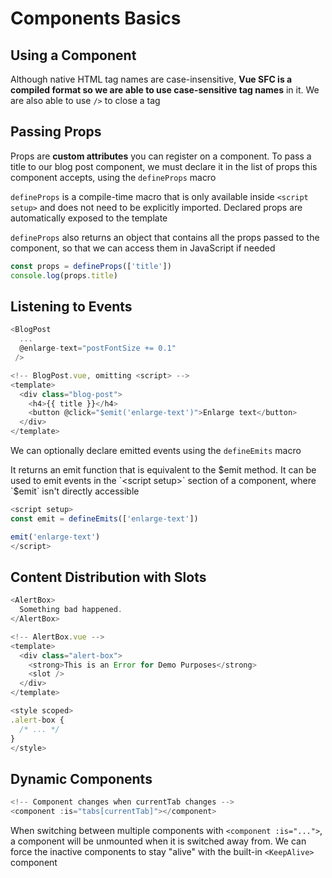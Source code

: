 # Components Basics

## Using a Component

Although native HTML tag names are case-insensitive, **Vue SFC is a compiled format so we are able to use case-sensitive tag names** in it. We are also able to use `/>` to close a tag

## Passing Props

Props are **custom attributes** you can register on a component. To pass a title to our blog post component, we must declare it in the list of props this component accepts, using the `defineProps` macro

`defineProps` is a compile-time macro that is only available inside `<script setup>` and does not need to be explicitly imported. Declared props are automatically exposed to the template

`defineProps` also returns an object that contains all the props passed to the component, so that we can access them in JavaScript if needed

```js
const props = defineProps(['title'])
console.log(props.title)
```

## Listening to Events

```js
<BlogPost
  ...
  @enlarge-text="postFontSize += 0.1"
 />

<!-- BlogPost.vue, omitting <script> -->
<template>
  <div class="blog-post">
    <h4>{{ title }}</h4>
    <button @click="$emit('enlarge-text')">Enlarge text</button>
  </div>
</template> 
```

We can optionally declare emitted events using the `defineEmits` macro

It returns an emit function that is equivalent to the $emit method. It can be used to emit events in the `<script setup>` section of a component, where `$emit` isn't directly accessible

```js
<script setup>
const emit = defineEmits(['enlarge-text'])

emit('enlarge-text')
</script>
```

## Content Distribution with Slots

```js
<AlertBox>
  Something bad happened.
</AlertBox>

<!-- AlertBox.vue -->
<template>
  <div class="alert-box">
    <strong>This is an Error for Demo Purposes</strong>
    <slot />
  </div>
</template>

<style scoped>
.alert-box {
  /* ... */
}
</style>
```

## Dynamic Components

```js
<!-- Component changes when currentTab changes -->
<component :is="tabs[currentTab]"></component>
```

When switching between multiple components with `<component :is="...">`, a component will be unmounted when it is switched away from. We can force the inactive components to stay "alive" with the built-in `<KeepAlive>` component
